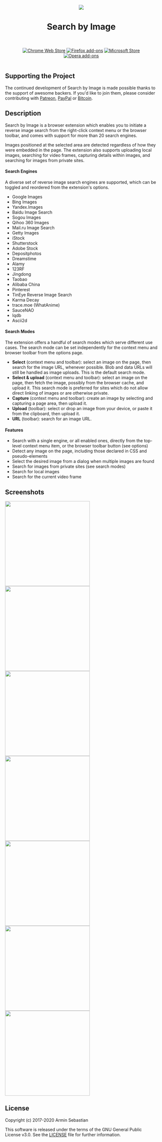 <p align="center"><img src="https://i.imgur.com/7eMgOtm.png"></p>
<h1 align="center">Search by Image</h1>

<p align="center">
  </br></br>
  <a href="https://chrome.google.com/webstore/detail/cnojnbdhbhnkbcieeekonklommdnndci">
    <img src="https://i.imgur.com/B0i5sn3.png" alt="Chrome Web Store"></a>
  <a href="https://addons.mozilla.org/en-US/firefox/addon/search_by_image/">
    <img src="https://i.imgur.com/dvof8rG.png" alt="Firefox add-ons"></a>
  <a href="https://microsoftedge.microsoft.com/addons/detail/hckehkfhdkpmdlonmjaagiodlpjbonmc">
    <img src="https://i.imgur.com/n49Wiu2.png" alt="Microsoft Store"></a>
  <a href="https://addons.opera.com/en/extensions/details/search-by-image/">
    <img src="https://i.imgur.com/wK10qEV.png" alt="Opera add-ons"></a>
  </br></br>
</p>

## Supporting the Project

The continued development of Search by Image is made possible
thanks to the support of awesome backers. If you'd like to join them,
please consider contributing with
[Patreon](https://armin.dev/go/patreon?pr=search-by-image&src=repo),
[PayPal](https://armin.dev/go/paypal?pr=search-by-image&src=repo) or
[Bitcoin](https://armin.dev/go/bitcoin?pr=search-by-image&src=repo).

## Description

Search by Image is a browser extension which enables you to initiate a
reverse image search from the right-click context menu or the browser toolbar,
and comes with support for more than 20 search engines.

Images positioned at the selected area are detected regardless of how they were
embedded in the page. The extension also supports uploading local images,
searching for video frames, capturing details within images,
and searching for images from private sites.

#### Search Engines

A diverse set of reverse image search engines are supported,
which can be toggled and reordered from the extension's options.

* Google Images
* Bing Images
* Yandex.Images
* Baidu Image Search
* Sogou Images
* Qihoo 360 Images
* Mail.ru Image Search
* Getty Images
* iStock
* Shutterstock
* Adobe Stock
* Depositphotos
* Dreamstime
* Alamy
* 123RF
* Jingdong
* Taobao
* Alibaba China
* Pinterest
* TinEye Reverse Image Search
* Karma Decay
* trace.moe (WhatAnime)
* SauceNAO
* Iqdb
* Ascii2d

#### Search Modes

The extension offers a handful of search modes which serve different use cases.
The search mode can be set independently for the context menu
and browser toolbar from the options page.

* **Select** (context menu and toolbar): select an image on the page, then search
  for the image URL, whenever possible. Blob and data URLs will still be
  handled as image uploads. This is the default search mode.
* **Select & upload** (context menu and toolbar): select an image on the page,
  then fetch the image, possibly from the browser cache, and upload it.
  This search mode is preferred for sites which do not allow direct linking
  of images or are otherwise private.
* **Capture** (context menu and toolbar): create an image by selecting
  and capturing a page area, then upload it.
* **Upload** (toolbar): select or drop an image from your device, or paste it from
  the clipboard, then upload it.
* **URL** (toolbar): search for an image URL.

#### Features

* Search with a single engine, or all enabled ones, directly from the top-level
  context menu item, or the browser toolbar button (see options)
* Detect any image on the page, including those declared in CSS and pseudo-elements
* Select the desired image from a dialog when multiple images are found
* Search for images from private sites (see search modes)
* Search for local images
* Search for the current video frame

## Screenshots

<p>
  <img width="280" src="https://i.imgur.com/eV6B53R.png">
  <img width="280" src="https://i.imgur.com/ylHTQkS.png">
  <img width="280" src="https://i.imgur.com/rwUcedk.png">
  <img width="280" src="https://i.imgur.com/DtgpxvL.png">
  <img width="280" src="https://i.imgur.com/w0yU1Rm.png">
  <img width="280" src="https://i.imgur.com/Vp6XYTw.png">
  <img width="280" src="https://i.imgur.com/qBKWrW1.png">
</p>

## License

Copyright (c) 2017-2020 Armin Sebastian

This software is released under the terms of the GNU General Public License v3.0.
See the [LICENSE](LICENSE) file for further information.
